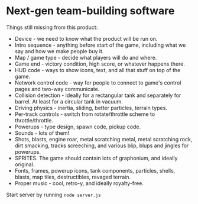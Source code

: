 # Next-gen team-building software

Things still missing from this product:

 - Device - we need to know what the product will be run on.
 - Intro sequence - anything before start of the game, including what we say and how we make people buy it.
 - Map / game type - decide what players will do and where.
 - Game end - victory condition, high score, or whatever happens there.
 - HUD code - ways to show icons, text, and all that stuff on top of the game.
 - Network control code - way for people to connect to game's control pages and two-way communicate.
 - Collision detection - ideally for a rectangular tank and separately for barrel. At least for a circular tank in vacuum.
 - Driving physics - inertia, sliding, better particles, terrain types.
 - Per-track controls - switch from rotate/throttle scheme to throttle/throttle.
 - Powerups - type design, spawn code, pickup code.
 - Sounds - lots of them!
  - Shots, blasts, engine roar, metal scratching metal, metal scratching rock, dirt smacking, tracks screeching, and various blip, blups and jingles for powerups.
 - SPRITES. The game should contain lots of graphonium, and ideally original.
  - Fonts, frames, powerup icons, tank components, particles, shells, blasts, map tiles, destructibles, ravaged terrain.
 - Proper music - cool, retro-y, and ideally royalty-free.

Start server by running
`node server.js`